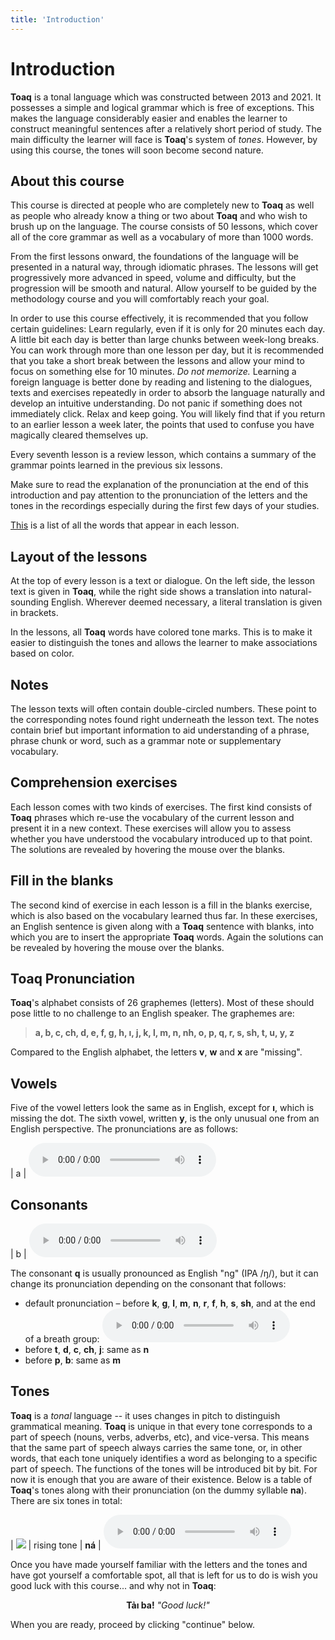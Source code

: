 ```yaml
---
title: 'Introduction'
---
```

# Introduction

**Toaq** is a tonal language which was constructed between 2013 and 2021. It possesses a simple and logical grammar which is free of exceptions. This makes the language considerably easier and enables the learner to construct meaningful sentences after a relatively short period of study. The main difficulty the learner will face is **Toaq**'s system of *tones*. However, by using this course, the tones will soon become second nature.

## About this course

This course is directed at people who are completely new to **Toaq** as well as people who already know a thing or two about **Toaq** and who wish to brush up on the language. The course consists of 50 lessons, which cover all of the core grammar as well as a vocabulary of more than 1000 words.

From the first lessons onward, the foundations of the language will be presented in a natural way, through idiomatic phrases. The lessons will get progressively more advanced in speed, volume and difficulty, but the progression will be smooth and natural. Allow yourself to be guided by the methodology course and you will comfortably reach your goal.

In order to use this course effectively, it is recommended that you follow certain guidelines: Learn regularly, even if it is only for 20 minutes each day. A little bit each day is better than large chunks between week-long breaks. You can work through more than one lesson per day, but it is recommended that you take a short break between the lessons and allow your mind to focus on something else for 10 minutes.  *Do not memorize.* Learning a foreign language is better done by reading and listening to the dialogues, texts and exercises repeatedly in order to absorb the language naturally and develop an intuitive understanding.  Do not panic if something does not immediately click. Relax and keep going. You will likely find that if you return to an earlier lesson a week later, the points that used to confuse you have magically cleared themselves up.

Every seventh lesson is a review lesson, which contains a summary of the grammar points learned in the previous six lessons.

Make sure to read the explanation of the pronunciation at the end of this introduction and pay attention to the pronunciation of the letters and the tones in the recordings especially during the first few days of your studies.

[This](../vocabulary/) is a list of all the words that appear in each lesson.

## Layout of the lessons

At the top of every lesson is a text or dialogue. On the left side, the lesson text is given in **Toaq**, while the right side shows a translation into natural-sounding English. Wherever deemed necessary, a literal translation is given in brackets.

In the lessons, all **Toaq** words have colored tone marks. This is to make it easier to distinguish the tones and allows the learner to make associations based on color.

## Notes

The lesson texts will often contain double-circled numbers. These point to the corresponding notes found right underneath the lesson text. The notes contain brief but important information to aid understanding of a phrase, phrase chunk or word, such as a grammar note or supplementary vocabulary.

## Comprehension exercises

Each lesson comes with two kinds of exercises. The first kind consists of **Toaq** phrases which re-use the vocabulary of the current lesson and present it in a new context. These exercises will allow you to assess whether you have understood the vocabulary introduced up to that point. The solutions are revealed by hovering the mouse over the blanks.  

## Fill in the blanks

The second kind of exercise in each lesson is a fill in the blanks exercise, which is also based on the vocabulary learned thus far. In these exercises, an English sentence is given along with a **Toaq** sentence with blanks, into which you are to insert the appropriate **Toaq** words. Again the solutions can be revealed by hovering the mouse over the blanks.

## Toaq Pronunciation

**Toaq**'s alphabet consists of 26 graphemes (letters). Most of these should pose little to no challenge to an English speaker. The graphemes are:

> **a, b, c, ch, d, e, f, g, h, ı, j, k, l, m, n, nh, o, p, q, r, s, sh, t, u, y, z**

Compared to the English alphabet, the letters **v**, **w** and **x** are "missing".

## Vowels

Five of the vowel letters look the same as in English, except for **ı**, which is missing the dot. The sixth vowel, written **y**, is the only unusual one from an English perspective. The pronunciations are as follows:

| a | <audio controls src="../sounds/a.mp3" /> | /a/ |
| e | <audio controls src="../sounds/e.mp3" /> | /e/ |
| ı | <audio controls src="../sounds/i.mp3" /> | /i/ |
| o | <audio controls src="../sounds/o.mp3" /> | /o/ |
| u | <audio controls src="../sounds/u.mp3" /> | /u/ |
| y | <audio controls src="../sounds/y.mp3" /> | /ə/ |

## Consonants

| b  | <audio controls src="../sounds/b.mp3" />  | /b/   |
| c  | <audio controls src="../sounds/c.mp3" />  | /t͡sʰ/ |
| ch | <audio controls src="../sounds/ch.mp3" /> | /t͡ɕʰ/ |
| d  | <audio controls src="../sounds/d.mp3" />  | /d/   |
| f  | <audio controls src="../sounds/f.mp3" />  | /f/   |
| g  | <audio controls src="../sounds/g.mp3" />  | /g/   |
| h  | <audio controls src="../sounds/h.mp3" />  | /h/   |
| j  | <audio controls src="../sounds/j.mp3" />  | /d͡ʑ/  |
| k  | <audio controls src="../sounds/k.mp3" />  | /kʰ/  |
| l  | <audio controls src="../sounds/l.mp3" />  | /l/   |
| m  | <audio controls src="../sounds/m.mp3" />  | /m/   |
| n  | <audio controls src="../sounds/n.mp3" />  | /n/   |
| nh | <audio controls src="../sounds/nh.mp3" /> | /ɲ/   |
| p  | <audio controls src="../sounds/p.mp3" />  | /pʰ/  |
| r  | <audio controls src="../sounds/r.mp3" />  | /ɾ/   |
| s  | <audio controls src="../sounds/s.mp3" />  | /s/   |
| sh | <audio controls src="../sounds/sh.mp3" /> | /ɕ/   |
| t  | <audio controls src="../sounds/t.mp3" />  | /tʰ/  |
| z  | <audio controls src="../sounds/z.mp3" />  | /d͡z/  |

The consonant **q** is usually pronounced as English "ng" (IPA /ŋ/), but it can change its pronunciation depending on the consonant that follows:

* default&nbsp;pronunciation&nbsp;– before&nbsp;**k**, **g**, **l**, **m**, **n**, **r**, **f**, **h**, **s**, **sh**, and&nbsp;at&nbsp;the&nbsp;end of&nbsp;a&nbsp;breath&nbsp;group: <audio controls src="../sounds/q.mp3" />
* before **t**, **d**, **c**, **ch**, **j**: same as **n**
* before **p**, **b**: same as **m**

## Tones

**Toaq** is a *tonal* language -- it uses changes in pitch to distinguish grammatical meaning. **Toaq** is unique in that every tone corresponds to a part of speech (nouns, verbs, adverbs, etc), and vice-versa. This means that the same part of speech always carries the same tone, or, in other words, that each tone uniquely identifies a word as belonging to a specific part of speech. The functions of the tones will be introduced bit by bit. For now it is enough that you are aware of their existence. Below is a table of **Toaq**'s tones along with their pronunciation (on the dummy syllable **na**). There are six tones in total:

| ![](../tones/t2.png) | rising tone         | **ná** | <audio controls src="../tones/t2.mp3" /> |
| ![](../tones/t3.png) | rising glottal tone | **nä** | <audio controls src="../tones/t3.mp3" /> |
| ![](../tones/t4.png) | falling tone        | **nả** | <audio controls src="../tones/t4.mp3" /> |
| ![](../tones/t5.png) | rising-falling tone | **nâ** | <audio controls src="../tones/t5.mp3" /> |
| ![](../tones/t6.png) | mid tone            | **nà** | <audio controls src="../tones/t6.mp3" /> |
| ![](../tones/t7.png) | low glottal tone    | **nã** | <audio controls src="../tones/t7.mp3" /> |

Once you have made yourself familiar with the letters and the tones and have got yourself a comfortable spot, all that is left for us to do is wish you good luck with this course... and why not in **Toaq**:

<center>
  <strong>Tảı ba!</strong> <i>"Good luck!"</i>
</center>

When you are ready, proceed by clicking "continue" below.
